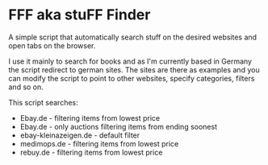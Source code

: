 # FFF aka stuFF Finder

A simple script that automatically search stuff on the desired websites and open tabs on the browser.

I use it mainly to search for books and as I'm currently based in Germany the script redirect to german sites.
The sites are there as examples and you can modify the script to point to other websites, specify categories, filters and so on.

This script searches:
- Ebay.de - filtering items from lowest price
- Ebay.de - only auctions filtering items from ending soonest
- ebay-kleinazeigen.de - default filter
- medimops.de - filtering items from lowest price
- rebuy.de - filtering items from lowest price
